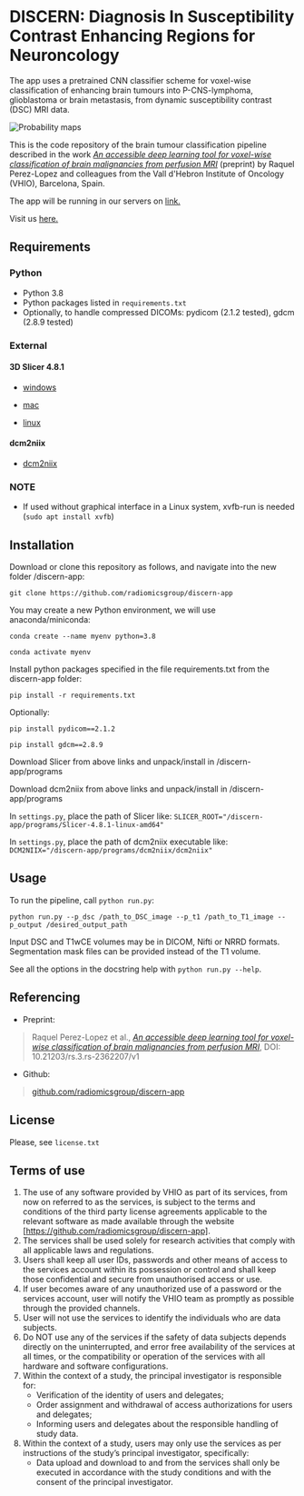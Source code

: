 # DISCERN: Diagnosis In Susceptibility Contrast Enhancing Regions for Neuroncology

The app uses a pretrained CNN classifier scheme for voxel-wise classification of enhancing brain tumours into P-CNS-lymphoma, glioblastoma or brain metastasis, from dynamic susceptibility contrast (DSC) MRI data.

![Probability maps](doc/img/probmaps.png)

This is the code repository of the brain tumour classification pipeline described in the work [*An accessible deep learning tool for voxel-wise classification of brain malignancies from perfusion MRI*](https://doi.org/10.21203/rs.3.rs-2362207/v1) (preprint) by Raquel Perez-Lopez and colleagues from the Vall d'Hebron Institute of Oncology (VHIO), Barcelona, Spain.


The app will be running in our servers on [link.](http://84.88.64.102:5000/discern-app)


Visit us [here.](https://radiomicsgroup.github.io/)

## Requirements
### Python
- Python 3.8
- Python packages listed in `requirements.txt`
- Optionally, to handle compressed DICOMs: pydicom (2.1.2 tested), gdcm (2.8.9 tested)

### External
#### 3D Slicer 4.8.1

- [windows](https://slicer-packages.kitware.com/api/v1/file/60add7aeae4540bf6a89c0eb/download)

- [mac](https://slicer-packages.kitware.com/api/v1/file/60add78bae4540bf6a89c0c4/download)

- [linux](https://slicer-packages.kitware.com/api/v1/file/60add79eae4540bf6a89c0d6/download)

#### dcm2niix

- [dcm2niix](https://github.com/rordenlab/dcm2niix)

### NOTE
- If used without graphical interface in a Linux system, xvfb-run is needed (`sudo apt install xvfb`)

## Installation
Download or clone this repository as follows, and navigate into the new folder /discern-app:

`git clone https://github.com/radiomicsgroup/discern-app`

You may create a new Python environment, we will use anaconda/miniconda:

`conda create --name myenv python=3.8`

`conda activate myenv`

Install python packages specified in the file requirements.txt from the discern-app folder:

`pip install -r requirements.txt`

Optionally:

`pip install pydicom==2.1.2`

`pip install gdcm==2.8.9`

Download Slicer from above links and unpack/install in /discern-app/programs

Download dcm2niix from above links and unpack/install in /discern-app/programs

In `settings.py`, place the path of Slicer like: `SLICER_ROOT="/discern-app/programs/Slicer-4.8.1-linux-amd64"`

In `settings.py`, place the path of dcm2niix executable like: `DCM2NIIX="/discern-app/programs/dcm2niix/dcm2niix"`

## Usage
To run the pipeline, call `python run.py`:

`python run.py --p_dsc /path_to_DSC_image --p_t1 /path_to_T1_image --p_output /desired_output_path`

Input DSC and T1wCE volumes may be in DICOM, Nifti or NRRD formats.
Segmentation mask files can be provided instead of the T1 volume.

See all the options in the docstring help with `python run.py --help`.

## Referencing
- Preprint:
>Raquel Perez-Lopez et al., [*An accessible deep learning tool for voxel-wise classification of brain malignancies from perfusion MRI*](https://doi.org/10.21203/rs.3.rs-2362207/v1), DOI: 10.21203/rs.3.rs-2362207/v1
- Github:
>[github.com/radiomicsgroup/discern-app](https://github.com/radiomicsgroup/discern-app)

## License
Please, see `license.txt`

## Terms of use
1.	The use of any software provided by VHIO as part of its services, from now on referred to as the services, is subject to the terms and conditions of the third party license agreements applicable to the relevant software as made available through the website [https://github.com/radiomicsgroup/discern-app].
2.	The services shall be used solely for research activities that comply with all applicable laws and regulations.
3.	Users shall keep all user IDs, passwords and other means of access to the services account within its possession or control and shall keep those confidential and secure from unauthorised access or use.
4.	If user becomes aware of any unauthorized use of a password or the services account, user will notify the VHIO team as promptly as possible through the provided channels.
5.	User will not use the services to identify the individuals who are data subjects.
6.	Do NOT use any of the services if the safety of data subjects depends directly on the uninterrupted, and error free availability of the services at all times, or the compatibility or operation of the services with all hardware and software configurations.
7.	Within the context of a study, the principal investigator is responsible for:
    - Verification of the identity of users and delegates;
    - Order assignment and withdrawal of access authorizations for users and delegates;
    - Informing users and delegates about the responsible handling of study data.
8.	Within the context of a study, users may only use the services as per instructions of the study’s principal investigator, specifically:
    - Data upload and download to and from the services shall only be executed in accordance with the study conditions and with the consent of the principal investigator.
